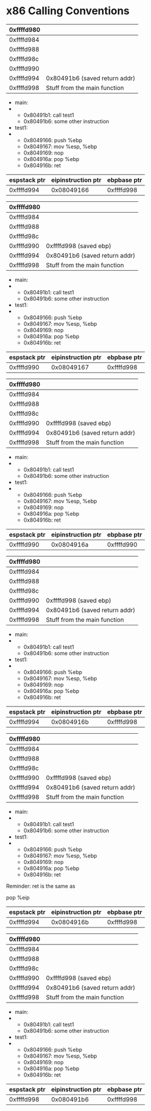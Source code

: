 # x86 Calling Conventions

| 0xffffd980 |  |
| :--- | :--- |
| 0xffffd984 |  |
| 0xffffd988 |  |
| 0xffffd98c |  |
| 0xffffd990 |  |
| 0xffffd994 | 0x80491b6 \(saved return addr\) |
| 0xffffd998 | Stuff from the main function |

* main:
* * 0x80491b1: call test1
  * 0x80491b6: some other instruction
* test1:
* * 0x8049166: push %ebp
  * 0x8049167: mov %esp, %ebp
  * 0x8049169: nop
  * 0x804916a: pop %ebp
  * 0x804916b: ret

| espstack ptr | eipinstruction ptr | ebpbase ptr |
| :--- | :--- | :--- |
| 0xffffd994 | 0x08049166 | 0xffffd998 |

| 0xffffd980 |  |
| :--- | :--- |
| 0xffffd984 |  |
| 0xffffd988 |  |
| 0xffffd98c |  |
| 0xffffd990 | 0xffffd998 \(saved ebp\) |
| 0xffffd994 | 0x80491b6 \(saved return addr\) |
| 0xffffd998 | Stuff from the main function |

* main:
* * 0x80491b1: call test1
  * 0x80491b6: some other instruction
* test1:
* * 0x8049166: push %ebp
  * 0x8049167: mov %esp, %ebp
  * 0x8049169: nop
  * 0x804916a: pop %ebp
  * 0x804916b: ret

| espstack ptr | eipinstruction ptr | ebpbase ptr |
| :--- | :--- | :--- |
| 0xffffd990 | 0x08049167 | 0xffffd998 |

| 0xffffd980 |  |
| :--- | :--- |
| 0xffffd984 |  |
| 0xffffd988 |  |
| 0xffffd98c |  |
| 0xffffd990 | 0xffffd998 \(saved ebp\) |
| 0xffffd994 | 0x80491b6 \(saved return addr\) |
| 0xffffd998 | Stuff from the main function |

* main:
* * 0x80491b1: call test1
  * 0x80491b6: some other instruction
* test1:
* * 0x8049166: push %ebp
  * 0x8049167: mov %esp, %ebp
  * 0x8049169: nop
  * 0x804916a: pop %ebp
  * 0x804916b: ret

| espstack ptr | eipinstruction ptr | ebpbase ptr |
| :--- | :--- | :--- |
| 0xffffd990 | 0x0804916a | 0xffffd990 |

| 0xffffd980 |  |
| :--- | :--- |
| 0xffffd984 |  |
| 0xffffd988 |  |
| 0xffffd98c |  |
| 0xffffd990 | 0xffffd998 \(saved ebp\) |
| 0xffffd994 | 0x80491b6 \(saved return addr\) |
| 0xffffd998 | Stuff from the main function |

* main:
* * 0x80491b1: call test1
  * 0x80491b6: some other instruction
* test1:
* * 0x8049166: push %ebp
  * 0x8049167: mov %esp, %ebp
  * 0x8049169: nop
  * 0x804916a: pop %ebp
  * 0x804916b: ret

| espstack ptr | eipinstruction ptr | ebpbase ptr |
| :--- | :--- | :--- |
| 0xffffd994 | 0x0804916b | 0xffffd998 |

| 0xffffd980 |  |
| :--- | :--- |
| 0xffffd984 |  |
| 0xffffd988 |  |
| 0xffffd98c |  |
| 0xffffd990 | 0xffffd998 \(saved ebp\) |
| 0xffffd994 | 0x80491b6 \(saved return addr\) |
| 0xffffd998 | Stuff from the main function |

* main:
* * 0x80491b1: call test1
  * 0x80491b6: some other instruction
* test1:
* * 0x8049166: push %ebp
  * 0x8049167: mov %esp, %ebp
  * 0x8049169: nop
  * 0x804916a: pop %ebp
  * 0x804916b: ret

Reminder: ret is the same as

pop %eip

| espstack ptr | eipinstruction ptr | ebpbase ptr |
| :--- | :--- | :--- |
| 0xffffd994 | 0x0804916b | 0xffffd998 |

| 0xffffd980 |  |
| :--- | :--- |
| 0xffffd984 |  |
| 0xffffd988 |  |
| 0xffffd98c |  |
| 0xffffd990 | 0xffffd998 \(saved ebp\) |
| 0xffffd994 | 0x80491b6 \(saved return addr\) |
| 0xffffd998 | Stuff from the main function |

* main:
* * 0x80491b1: call test1
  * 0x80491b6: some other instruction
* test1:
* * 0x8049166: push %ebp
  * 0x8049167: mov %esp, %ebp
  * 0x8049169: nop
  * 0x804916a: pop %ebp
  * 0x804916b: ret

| espstack ptr | eipinstruction ptr | ebpbase ptr |
| :--- | :--- | :--- |
| 0xffffd998 | 0x080491b6 | 0xffffd998 |

